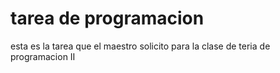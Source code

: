 # tarea de programacion
esta es la tarea que el maestro solicito para la clase de teria de programacion II
